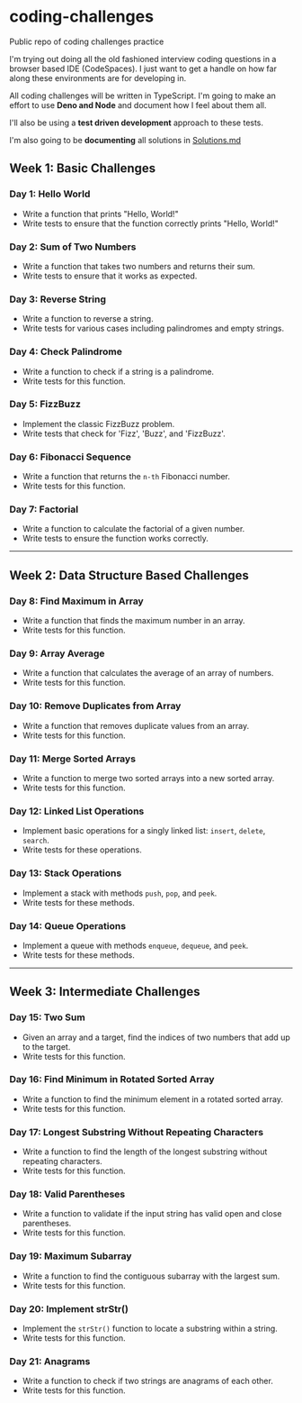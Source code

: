 # coding-challenges
Public repo of coding challenges practice

I'm trying out doing all the old fashioned interview coding questions in a browser based IDE (CodeSpaces). I just want to get a handle on how far along these environments are for developing in. 

All coding challenges will be written in TypeScript. I'm going to make an effort to use **Deno and Node** and document how I feel about them all. 

I'll also be using a **test driven development** approach to these tests. 

I'm also going to be **documenting** all solutions in [Solutions.md](./Solutions.md)

## Week 1: Basic Challenges

### Day 1: Hello World
- Write a function that prints "Hello, World!"
- Write tests to ensure that the function correctly prints "Hello, World!"

### Day 2: Sum of Two Numbers
- Write a function that takes two numbers and returns their sum.
- Write tests to ensure that it works as expected.

### Day 3: Reverse String
- Write a function to reverse a string.
- Write tests for various cases including palindromes and empty strings.

### Day 4: Check Palindrome
- Write a function to check if a string is a palindrome.
- Write tests for this function.

### Day 5: FizzBuzz
- Implement the classic FizzBuzz problem.
- Write tests that check for 'Fizz', 'Buzz', and 'FizzBuzz'.

### Day 6: Fibonacci Sequence
- Write a function that returns the `n-th` Fibonacci number.
- Write tests for this function.

### Day 7: Factorial
- Write a function to calculate the factorial of a given number.
- Write tests to ensure the function works correctly.

---

## Week 2: Data Structure Based Challenges

### Day 8: Find Maximum in Array
- Write a function that finds the maximum number in an array.
- Write tests for this function.

### Day 9: Array Average
- Write a function that calculates the average of an array of numbers.
- Write tests for this function.

### Day 10: Remove Duplicates from Array
- Write a function that removes duplicate values from an array.
- Write tests for this function.

### Day 11: Merge Sorted Arrays
- Write a function to merge two sorted arrays into a new sorted array.
- Write tests for this function.

### Day 12: Linked List Operations
- Implement basic operations for a singly linked list: `insert`, `delete`, `search`.
- Write tests for these operations.

### Day 13: Stack Operations
- Implement a stack with methods `push`, `pop`, and `peek`.
- Write tests for these methods.

### Day 14: Queue Operations
- Implement a queue with methods `enqueue`, `dequeue`, and `peek`.
- Write tests for these methods.

---

## Week 3: Intermediate Challenges

### Day 15: Two Sum
- Given an array and a target, find the indices of two numbers that add up to the target.
- Write tests for this function.

### Day 16: Find Minimum in Rotated Sorted Array
- Write a function to find the minimum element in a rotated sorted array.
- Write tests for this function.

### Day 17: Longest Substring Without Repeating Characters
- Write a function to find the length of the longest substring without repeating characters.
- Write tests for this function.

### Day 18: Valid Parentheses
- Write a function to validate if the input string has valid open and close parentheses.
- Write tests for this function.

### Day 19: Maximum Subarray
- Write a function to find the contiguous subarray with the largest sum.
- Write tests for this function.

### Day 20: Implement strStr()
- Implement the `strStr()` function to locate a substring within a string.
- Write tests for this function.

### Day 21: Anagrams
- Write a function to check if two strings are anagrams of each other.
- Write tests for this function.

